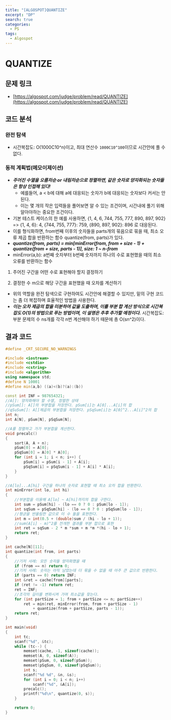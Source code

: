 ```yaml
---
title: "[ALGOSPOT]QUANTIZE"
excerpt: "DP"
search: true
categories:
  - PS
tags:
  - Algospot
---
```


# QUANTIZE

## 문제 링크
- [https://algospot.com/judge/problem/read/QUANTIZE](https://algospot.com/judge/problem/read/QUANTIZE)

## 코드 분석
### 완전 탐색
- 시간복잡도: O(1000C10^n)이고, 최대 연산수 ```1000C10^100```이므로 시간안에 풀 수 없다.
### 동적 계획법(메모이제이션)
- ___주어진 수열을 오름차순 or 내림차순으로 정렬하면, 같은 숫자로 양자화되는 숫자들은 항상 인접해 있다!___
  - 예를들어, a < b에 대해 a에 대응되는 숫자가 b에 대응되는 숫자보다 커서는 안된다.
  - 이는 몇 개의 작은 입력들을 풀어보면 알 수 있는 조건이며, 시간내에 풀기 위해 알아야하는 중요한 조건이다.
- 기본 테스트 케이스의 한 예를 사용하면, {1, 4, 6, 744, 755, 777, 890, 897, 902} => {1, 4, 6}: 4, {744, 755, 777}: 759, {890, 897, 902}: 896 로 대응된다.
- 이를 형식화하면, from번째 이후의 숫자들을 parts개의 묶음으로 묶을 때, 최소 오류 제곱 합을 반환하는 함수 quantize(from, parts)가 있다.
- ___quantize(from, parts) = min[minError(from, from + size - 1) + quantize(from + size, parts - 1)], size: 1 ~ n-from___
- minError(a,b): a번째 숫자부터 b번째 숫자까지 하나의 수로 표현했을 때의 최소 오류를 반환하는 함수
1. 주어진 구간을 어떤 수로 표현해야 할지 결정하기

2. 결정한 수 m으로 해당 구간을 표현했을 때 오차를 계산하기

  - 위의 역할을 완전 탐색으로 구현하여도 시간안에 해결할 수 있지만, 밑의 구현 코드는 좀 더 복잡하며 효율적인 방법을 사용한다.
  - ___이는 오차 제곱의 합을 미분하여 값을 도출하며, 이를 부분 합 계산 방식으로 시간복잡도 O(1)의 방법으로 푸는 방법이며, 이 설명은 추후 추가할 예정이다.___
시간복잡도: 부분 문제의 수 ns개를 각각 n번 계산해야 하기 때문에 총 O(sn^2)이다.

## 결과 코드

```cpp
#define _CRT_SECURE_NO_WARNINGS

#include <iostream>
#include <cstdio>
#include <cstring>
#include <algorithm>
using namespace std;
#define N 10001
#define min(a,b) ((a)<(b)?(a):(b))

const int INF = 987654321;
//A[]: 양자화해야 할 수열, 정렬한 상태
//pSum[]: A[]의 부분합을 저장한다. pSum[i]는 A[0]...A[i]의 합
//qSuSum[]: A[]제곱의 부분합을 저장한다. pSqSum[i]는 A[0]^2...A[i]^2의 합
int n;
int A[N], pSum[N], pSqSum[N];

//A를 정렬하고 가가 부분합을 계산한다.
void precalc()
{
	sort(A, A + n);
	pSum[0] = A[0];
	pSqSum[0] = A[0] * A[0];
	for (int i = 1; i < n; i++) {
		pSum[i] = pSum[i - 1] + A[i];
		pSqSum[i] = pSqSum[i - 1] + A[i] * A[i];
	}
}

//A[lo]...A[hi] 구간을 하나의 숫자로 표현할 때 최소 오차 합을 반환한다.
int minError(int lo, int hi)
{
	//부분합을 이용해 A[lo] ~ A[hi]까지의 합을 구한다.
	int sum = pSum[hi] - (lo == 0 ? 0 : pSum[lo - 1]);
	int sqSum = pSqSum[hi] - (lo == 0 ? 0 : pSqSum[lo - 1]);
	//평균을 반올림한 값으로 이 수 들을 표현한다.
	int m = int(0.5 + (double)sum / (hi - lo + 1));
	//sum(A[i] - m)^2를 전개한 결과를 부분 합으로 표현
	int ret = sqSum - 2 * m *sum + m *m *(hi - lo + 1);
	return ret;
}

int cache[N][11];
int quantize(int from, int parts)
{
	//기저 사례: 모든 숫자들 양자화했을 떄
	if (from == n) return 0;
	//기저 사례: 숫자는 아직 남았는데 더 묶을 수 없을 때 아주 큰 값으르 반환한다.
	if (parts == 0) return INF;
	int &ret = cache[from][parts];
	if (ret != -1) return ret;
	ret = INF;
	//조각의 길이를 변화시켜 가며 최소값을 찾는다.
	for (int partSize = 1; from + partSize <= n; partSize++)
		ret = min(ret, minError(from, from + partSize - 1)
			+ quantize(from + partSize, parts - 1));
	return ret;
}

int main(void)
{
	int tc;
	scanf("%d", &tc);
	while (tc--) {
		memset(cache, -1, sizeof(cache));
		memset(A, 0, sizeof(A));
		memset(pSum, 0, sizeof(pSum));
		memset(pSqSum, 0, sizeof(pSqSum));
		int s;
		scanf("%d %d", &n, &s);
		for (int i = 0; i < n; i++)
			scanf("%d", &A[i]);
		precalc();
		printf("%d\n", quantize(0, s));
	}

	return 0;
}
```
